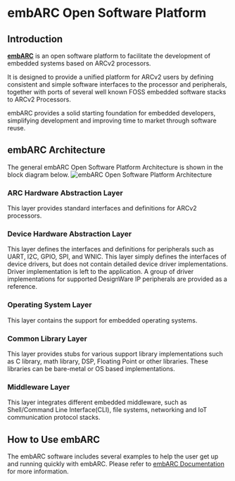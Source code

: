 # embARC Open Software Platform
## Introduction
[<b>embARC</b>](https://embarc.org/) is an open software platform to facilitate the development of embedded systems based on ARCv2 processors.

It is designed to provide a unified platform for ARCv2 users by defining consistent and simple software interfaces to the processor and peripherals, together with ports of several well known FOSS embedded software stacks to ARCv2 Processors.

embARC provides a solid starting foundation for embedded developers, simplifying development and improving time to market through software reuse.
## embARC Architecture
The general embARC Open Software Platform Architecture is shown in the block diagram below.
![embARC Open Software Platform Architecture](/doc/documents/pic/embARC.jpg)
### ARC Hardware Abstraction Layer
This layer provides standard interfaces and definitions for ARCv2 processors.
### Device Hardware Abstraction Layer
This layer defines the interfaces and definitions for peripherals such as UART, I2C, GPIO, SPI, and WNIC. This layer simply defines the interfaces of device drivers, but does not contain detailed device driver implementations. Driver implementation is left to the application. A group of driver implementations for supported DesignWare IP peripherals are provided as a reference.
### Operating System Layer
This layer contains the support for embedded operating systems.
### Common Library Layer
This layer provides stubs for various support library implementations such as C library, math library, DSP, Floating Point or other libraries. These libraries can be bare-metal or OS based implementations.
### Middleware Layer
This layer integrates different embedded middleware, such as Shell/Command Line Interface(CLI), file systems, networking and IoT communication protocol stacks.
## How to Use embARC
The embARC software includes several examples to help the user get up and running quickly with embARC. Please refer to [embARC Documentation](doc/embARC_Document.html) for more information.
